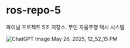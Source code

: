 # ros-repo-5
파이널 프로젝트 5조 저장소. 무인 자율주행 택시 시스템

![ChatGPT Image May 26, 2025, 12_52_15 PM](https://github.com/user-attachments/assets/8262538f-89b0-4234-9d2d-c3a225c73910)
